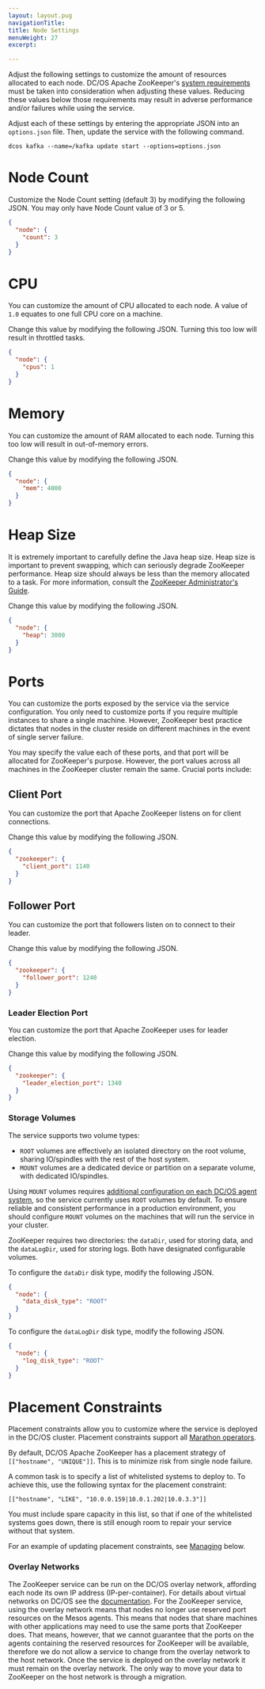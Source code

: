 ```yaml
---
layout: layout.pug
navigationTitle: 
title: Node Settings
menuWeight: 27
excerpt:

---
```


<!-- This source repo for this topic is https://github.com/mesosphere/dcos-commons -->


Adjust the following settings to customize the amount of resources allocated to each node. DC/OS Apache ZooKeeper's [system requirements](https://zookeeper.apache.org/doc/r3.1.2/zookeeperAdmin.html#sc_systemReq) must be taken into consideration when adjusting these values. Reducing these values below those requirements may result in adverse performance and/or failures while using the service.

<!-- Each of the following settings can be customized under the **node** configuration section. -->

Adjust each of these settings by entering the appropriate JSON into an `options.json` file. Then, update the service with the following command.

```
dcos kafka --name=/kafka update start --options=options.json
```

<a name="node-count"></a>
# Node Count

<!--
Customize the `Node Count` setting (default 3) under the **node** configuration section. You may only have Node Count value of 3 or 5.
-->

Customize the Node Count setting (default 3) by modifying the following JSON. You may only have Node Count value of 3 or 5.

```json
{
  "node": {
    "count": 3
  }
}
```


<a name="cpu"></a>
# CPU

You can customize the amount of CPU allocated to each node. A value of `1.0` equates to one full CPU core on a machine.

<!-- Change this value by editing the **cpus** value under the **node** configuration section. Turning this too low will result in throttled tasks. -->

Change this value by modifying the following JSON. Turning this too low will result in throttled tasks.

```json
{
  "node": {
    "cpus": 1
  }
}
```

<a name="memory"></a>
# Memory

You can customize the amount of RAM allocated to each node. <!-- Change this value by editing the **mem** value (in MB) under the **node** configuration section.--> Turning this too low will result in out-of-memory errors.

Change this value by modifying the following JSON.

```json
{
  "node": {
    "mem": 4000
  }
}
```

# Heap Size

It is extremely important to carefully define the Java heap size. Heap size is important to prevent swapping, which can seriously degrade ZooKeeper performance. Heap size should always be less than the memory allocated to a task. For more information, consult the [ZooKeeper Administrator's Guide](https://zookeeper.apache.org/doc/r3.1.2/zookeeperAdmin.html#ch_administration).

Change this value by modifying the following JSON.

```json
{
  "node": {
    "heap": 3000
  }
}
```

<a name="ports"></a>
# Ports

You can customize the ports exposed by the service via the service configuration. You only need to customize ports if you require multiple instances to share a single machine. However, ZooKeeper best practice dictates that nodes in the cluster reside on different machines in the event of single server failure.

You may specify the value each of these ports, and that port will be allocated for ZooKeeper's purpose. However, the port values across all machines in the ZooKeeper cluster remain the same. Crucial ports include:

## Client Port

You can customize the port that Apache ZooKeeper listens on for client connections.

Change this value by modifying the following JSON.

```json
{
  "zookeeper": {
    "client_port": 1140
  }
}
```

<!--
- _In the DC/OS CLI options.json_: _`client_port`_: string (default: _`1140`_).
- _DC/OS web interface_: The client port cannot be changed after the cluster has started.
-->

## Follower Port

You can customize the port that followers listen on to connect to their leader.

Change this value by modifying the following JSON.

```json
{
  "zookeeper": {
    "follower_port": 1240
  }
}
```

<!--
- _In the DC/OS CLI options.json_: _`follower_port`_: string (default: _`1240`_).
- _DC/OS web interface_: The follower port cannot be changed after the cluster has started.
-->

### Leader Election Port
You can customize the port that Apache ZooKeeper uses for leader election.

Change this value by modifying the following JSON.

```json
{
  "zookeeper": {
    "leader_election_port": 1340
  }
}
```

<!--
- _In the DC/OS CLI options.json_: _`leader_election_port`_: string (default: _`1340`_).
- _DC/OS web interface_: The leader election port cannot be changed after the cluster has started.
-->

<a name="storage-volumes"></a>
### Storage Volumes

The service supports two volume types:
- `ROOT` volumes are effectively an isolated directory on the root volume, sharing IO/spindles with the rest of the host system.
- `MOUNT` volumes are a dedicated device or partition on a separate volume, with dedicated IO/spindles.

Using `MOUNT` volumes requires [additional configuration on each DC/OS agent system](/1.11/storage/mount-disk-resources/), so the service currently uses `ROOT` volumes by default. To ensure reliable and consistent performance in a production environment, you should configure `MOUNT` volumes on the machines that will run the service in your cluster.

ZooKeeper requires two directories: the `dataDir`, used for storing data, and the `dataLogDir`, used for storing logs. Both have designated configurable volumes.

To configure the `dataDir` disk type, modify the following JSON.

```json
{
  "node": {
    "data_disk_type": "ROOT"
  }
}
```

<!--
- _In the DC/OS CLI options.json_: _`data_disk_type`_: string (default: _`ROOT`_)
- _DC/OS web interface_: _`ZOOKEEPER_DISK_TYPE`_: string
-->

To configure the `dataLogDir` disk type, modify the following JSON.

```json
{
  "node": {
    "log_disk_type": "ROOT"
  }
}
```

<!-- 
- _In the DC/OS CLI options.json_: _`log_disk_type`_: string (default: _`ROOT`_)
- _DC/OS web interface_: _`ZOOKEEPER_LOG_TYPE`_: string
-->
<a name="placement-constraints"></a>
# Placement Constraints

<!-- stopped here -->

Placement constraints allow you to customize where the service is deployed in the DC/OS cluster. Placement constraints support all [Marathon operators](/1.11/installing/ent/faq/#q-how-to-add-mesos-attributes-to-nodes-to-use-marathon-constraints).

By default, DC/OS Apache ZooKeeper has a placement strategy of `[["hostname", "UNIQUE"]]`. This is to minimize risk from single node failure.

A common task is to specify a list of whitelisted systems to deploy to. To achieve this, use the following syntax for the placement constraint:

```
[["hostname", "LIKE", "10.0.0.159|10.0.1.202|10.0.3.3"]]
```

You must include spare capacity in this list, so that if one of the whitelisted systems goes down, there is still enough room to repair your service without that system.

For an example of updating placement constraints, see [Managing](/services/kafka-zookeeper/2.1.2-3.4.11/managing/) below.

<a name="overlay-networks"></a>
### Overlay Networks

The ZooKeeper service can be run on the DC/OS overlay network, affording each node its own IP address (IP-per-container). For details about virtual networks on DC/OS see the [documentation](/1.11/networking/). For the ZooKeeper service, using the overlay network means that nodes no longer use reserved port resources on the Mesos agents. This means that nodes that share machines with other applications may need to use the same ports that ZooKeeper does. That means, however, that we cannot guarantee that the ports on the agents containing the reserved resources for ZooKeeper will be available, therefore we do not allow a service to change from the overlay network to the host network. Once the service is deployed on the overlay network it must remain on the overlay network. The only way to move your data to ZooKeeper on the host network is through a migration.
